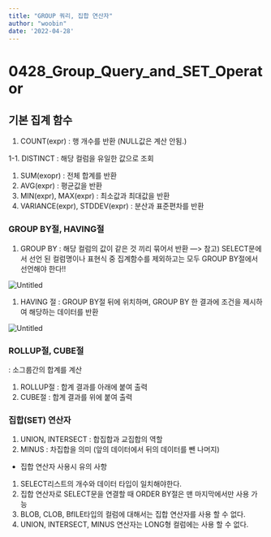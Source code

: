 ```yaml
---
title: "GROUP 쿼리, 집합 연산자"
author: "woobin"
date: '2022-04-28'
---
```


# 0428_Group_Query_and_SET_Operator

## 기본 집계 함수

1. COUNT(expr)
: 행 개수를 반환 (NULL값은 계산 안됨.)

1-1. DISTINCT
      : 해당 컬럼을 유일한 값으로 조회

1. SUM(exopr)
: 전체 합계를 반환
2. AVG(expr)
: 평균값을 반환
3. MIN(expr), MAX(expr)
: 최소값과 최대값을 반환
4. VARIANCE(expr), STDDEV(expr)
: 분산과 표준편차를 반환

### GROUP BY절, HAVING절

1. GROUP BY
: 해당 컬럼의 값이 같은 것 끼리 묶어서 반환
—> 참고) SELECT문에서 선언 된 컬럼명이나 표현식 중 집계함수를 제외하고는 모두 GROUP BY절에서 선언해야 한다!!

![Untitled](/Images/0428_Group_Query_and_SET_Operator/Untitled.png)

1. HAVING 절
: GROUP BY절 뒤에 위치하며, GROUP BY 한 결과에 조건을 제시하여 해당하는 데이터를 반환

![Untitled](/Images/0428_Group_Query_and_SET_Operator/Untitled%201.png)

### ROLLUP절, CUBE절
: 소그룹간의 합계를 계산

1. ROLLUP절
: 합계 결과를 아래에 붙여 출력
2. CUBE절
: 합계 결과를 위에 붙여 출력

### 집합(SET) 연산자

1. UNION, INTERSECT
: 합집합과 교집합의 역할
2. MINUS
: 차집합을 의미 (앞의 데이터에서 뒤의 데이터를 뺀 나머지)

- 집합 연산자 사용시 유의 사항
1. SELECT리스트의 개수와 데이터 타입이 일치해야한다.
2. 집합 연산자로 SELECT문을 연결할 때 ORDER BY절은 맨 마지막에서만 사용 가능
3. BLOB, CLOB, BfILE타입의 컬럼에 대해서는 집합 연산자를 사용 할 수 없다.
4. UNION, INTERSECT, MINUS 연산자는 LONG형 컬럼에는 사용 할 수 없다.